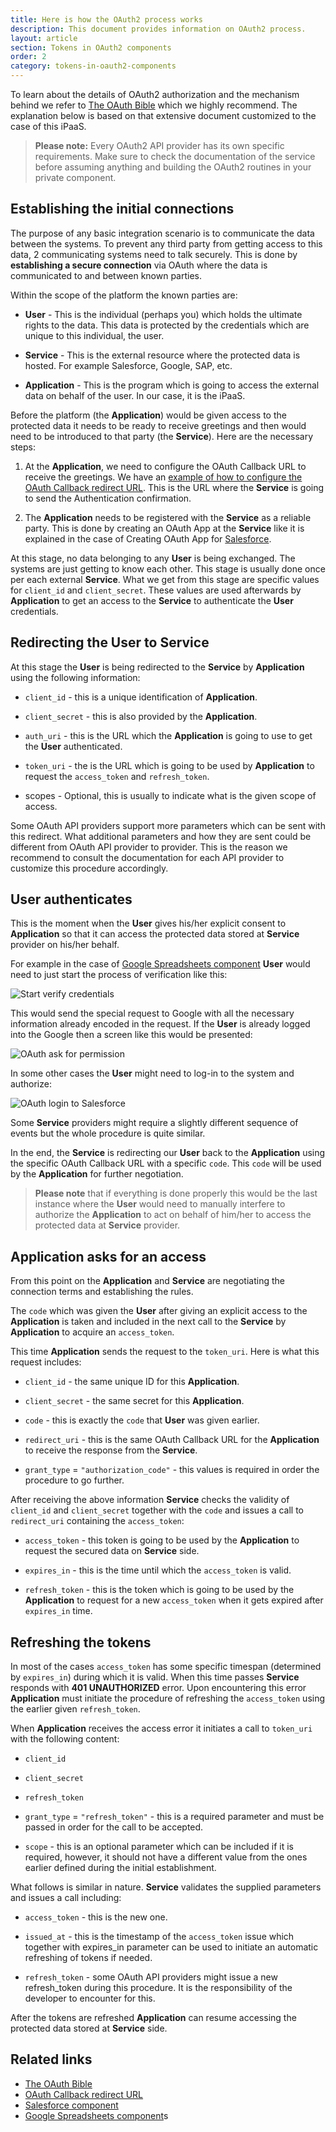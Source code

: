 ```yaml
---
title: Here is how the OAuth2 process works
description: This document provides information on OAuth2 process.
layout: article
section: Tokens in OAuth2 components
order: 2
category: tokens-in-oauth2-components
---
```


To learn about the details of OAuth2 authorization and the mechanism behind we
refer to [The OAuth Bible](https://github.com/Kong/mashape-oauth) which we highly
recommend. The explanation below is based on that extensive document customized
to the case of this iPaaS.

>**Please note:** Every OAuth2 API provider has its own specific requirements.
> Make sure to check the documentation of the service before assuming anything
> and building the OAuth2 routines in your private component.

## Establishing the initial connections

The purpose of any basic integration scenario is to communicate the data between
the systems. To prevent any third party from getting access to this data, 2
communicating systems need to talk securely. This is done by
**establishing a secure connection** via OAuth where the data is communicated to
and between known parties.

Within the scope of the platform the known parties are:

*    **User** - This is the individual (perhaps you) which holds the ultimate rights to the data. This data is protected by the credentials which are unique to this individual, the user.

*    **Service** - This is the external resource where the protected data is hosted. For example Salesforce, Google, SAP, etc.

  * **Application** - This is the program which is going to access the external data on behalf of the user. In our case, it is the iPaaS.

Before the platform (the **Application**) would be given access to the protected data it needs to be ready to receive greetings and then would need to be introduced to that party (the **Service**). Here are the necessary steps:

  1. At the **Application**, we need to configure the OAuth Callback URL to receive the greetings. We have an [example of how to configure the OAuth Callback redirect URL](/guides/oauth-callback-redirect-url). This is the URL where the **Service** is going to send the Authentication confirmation.

  2. The **Application** needs to be registered with the **Service** as a reliable party. This is done by creating an OAuth App at the **Service** like it is explained in the case of Creating OAuth App for [Salesforce](/components/salesforce/index).

At this stage, no data belonging to any **User** is being exchanged. The systems are just getting to know each other. This stage is usually done once per each external **Service**. What we get from this stage are specific values for `client_id` and `client_secret`. These values are used afterwards by **Application** to get an access to the **Service** to authenticate the **User** credentials.

## Redirecting the User to Service

At this stage the **User** is being redirected to the **Service** by **Application** using the following information:

  * `client_id` - this is a unique identification of **Application**.

  * `client_secret` - this is also provided by the **Application**.

  * `auth_uri` - this is the URL which the **Application** is going to use to get the **User** authenticated.

  * `token_uri` - the is the URL which is going to be used by **Application** to request the `access_token` and
   `refresh_token`.

  * scopes - Optional, this is usually to indicate what is the given scope of access.

Some OAuth API providers support more parameters which can be sent with this redirect. What additional parameters and how they are sent could be different from OAuth API provider to provider. This is the reason we recommend to consult the documentation for each API provider to customize this procedure accordingly.

## User authenticates

This is the moment when the **User** gives his/her explicit consent to **Application** so that it can access the protected data stored at **Service** provider on his/her behalf.

For example in the case of [Google Spreadsheets component](/components/gspreadsheet/index) **User** would need to just start the process of verification like this:

![Start verify credentials](/assets/img/references/tokens-in-oauth2-components/start-verify-credentials.png)

This would send the special request to Google with all the necessary information already encoded in the request. If the **User** is already logged into the Google then a screen like this would be presented:

![OAuth ask for permission](/assets/img/references/tokens-in-oauth2-components/oauth-ask-for-permission.png)

In some other cases the **User** might need to log-in to the system and authorize:

![OAuth login to Salesforce](/assets/img/references/tokens-in-oauth2-components/oauth-login-to-salesforce.png)

Some **Service** providers might require a slightly different sequence of events but the whole procedure is quite similar.

In the end, the **Service** is redirecting our **User** back to the **Application** using the specific OAuth Callback URL with a specific `code`. This `code` will be used by the **Application** for further negotiation.

>**Please note** that if everything is done properly this would be the last instance where the **User** would need to manually interfere to authorize the **Application** to act on behalf of him/her to access the protected data at **Service** provider.

## Application asks for an access

From this point on the **Application** and **Service** are negotiating the connection terms and establishing the rules.

The `code` which was given the **User** after giving an explicit access to the **Application** is taken and included in the next call to the **Service** by **Application** to acquire an `access_token`.

This time **Application** sends the request to the `token_uri`. Here is what this request includes:

  * `client_id` - the same unique ID for this **Application**.

  * `client_secret` - the same secret for this **Application**.

  * `code` - this is exactly the `code` that **User** was given earlier.

  * `redirect_uri` - this is the same OAuth Callback URL for the **Application** to receive the response from the **Service**.

  * `grant_type` = `"authorization_code"` - this values is required in order the procedure to go further.

After receiving the above information **Service** checks the validity of `client_id` and `client_secret` together with the `code` and issues a call to `redirect_uri` containing the `access_token`:

  * `access_token` - this token is going to be used by the **Application** to request the secured data on **Service** side.

  * `expires_in` - this is the time until which the `access_token` is valid.

  * `refresh_token` - this is the token which is going to be used by the **Application** to request for a new `access_token` when it gets expired after `expires_in` time.

## Refreshing the tokens

In most of the cases `access_token` has some specific timespan (determined by `expires_in`) during which it is valid. When this time passes **Service** responds with **401 UNAUTHORIZED** error. Upon encountering this error **Application** must initiate the procedure of refreshing the `access_token` using the earlier given `refresh_token`.

When **Application** receives the access error it initiates a call to `token_uri` with the following content:

  * `client_id`

  * `client_secret`

  * `refresh_token`

  * `grant_type` = `"refresh_token"` - this is a required parameter and must be passed in order for the call to be accepted.

  * `scope` - this is an optional parameter which can be included if it is required, however, it should not have a different value from the ones earlier defined during the initial establishment.

What follows is similar in nature. **Service** validates the supplied parameters and issues a call including:

  * `access_token` - this is the new one.

  * `issued_at` - this is the timestamp of the `access_token` issue which together with expires_in parameter can be used to initiate an automatic refreshing of tokens if needed.

  * `refresh_token` - some OAuth API providers might issue a new refresh_token during this procedure. It is the responsibility of the developer to encounter for this.

After the tokens are refreshed **Application** can resume accessing the protected data stored at **Service** side.

## Related links

- [The OAuth Bible](https://github.com/Kong/mashape-oauth)
- [OAuth Callback redirect URL](/guides/oauth-callback-redirect-url)
- [Salesforce component](/components/salesforce/index)
- [Google Spreadsheets component](/components/gspreadsheet/index)s
